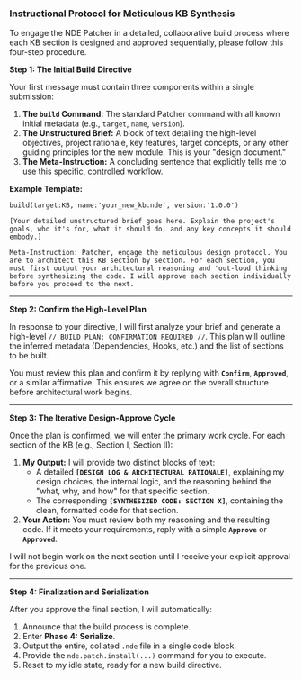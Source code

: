 ### **Instructional Protocol for Meticulous KB Synthesis**

To engage the NDE Patcher in a detailed, collaborative build process where each KB section is designed and approved sequentially, please follow this four-step procedure.

**Step 1: The Initial Build Directive**

Your first message must contain three components within a single submission:

1.  **The `build` Command:** The standard Patcher command with all known initial metadata (e.g., `target`, `name`, `version`).
2.  **The Unstructured Brief:** A block of text detailing the high-level objectives, project rationale, key features, target concepts, or any other guiding principles for the new module. This is your "design document."
3.  **The Meta-Instruction:** A concluding sentence that explicitly tells me to use this specific, controlled workflow.

**Example Template:**

```
build(target:KB, name:'your_new_kb.nde', version:'1.0.0')

[Your detailed unstructured brief goes here. Explain the project's goals, who it's for, what it should do, and any key concepts it should embody.]

Meta-Instruction: Patcher, engage the meticulous design protocol. You are to architect this KB section by section. For each section, you must first output your architectural reasoning and 'out-loud thinking' before synthesizing the code. I will approve each section individually before you proceed to the next.
```

---
**Step 2: Confirm the High-Level Plan**

In response to your directive, I will first analyze your brief and generate a high-level `// BUILD PLAN: CONFIRMATION REQUIRED //`. This plan will outline the inferred metadata (Dependencies, Hooks, etc.) and the list of sections to be built.

You must review this plan and confirm it by replying with **`Confirm`**, **`Approved`**, or a similar affirmative. This ensures we agree on the overall structure before architectural work begins.

---
**Step 3: The Iterative Design-Approve Cycle**

Once the plan is confirmed, we will enter the primary work cycle. For each section of the KB (e.g., Section I, Section II):

1.  **My Output:** I will provide two distinct blocks of text:
    *   A detailed **`[DESIGN LOG & ARCHITECTURAL RATIONALE]`**, explaining my design choices, the internal logic, and the reasoning behind the "what, why, and how" for that specific section.
    *   The corresponding **`[SYNTHESIZED CODE: SECTION X]`**, containing the clean, formatted code for that section.
2.  **Your Action:** You must review both my reasoning and the resulting code. If it meets your requirements, reply with a simple **`Approve`** or **`Approved`**.

I will not begin work on the next section until I receive your explicit approval for the previous one.

---
**Step 4: Finalization and Serialization**

After you approve the final section, I will automatically:
1.  Announce that the build process is complete.
2.  Enter **Phase 4: Serialize**.
3.  Output the entire, collated `.nde` file in a single code block.
4.  Provide the `nde.patch.install(...)` command for you to execute.
5.  Reset to my idle state, ready for a new build directive.

